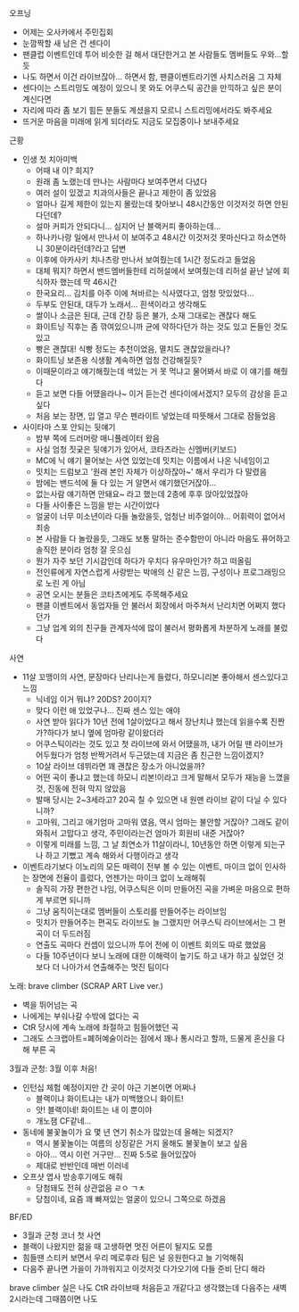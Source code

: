 오프닝
- 어제는 오사카에서 주민집회 
- 눈깜짝할 새 남은 건 센다이
- 팬클럽 이벤트인데 투어 비슷한 걸 해서 대단한거고 본 사람들도 멤버들도 우와...할 듯
- 나도 하면서 이건 라이브잖아... 하면서 함, 팬클이벤트라기엔 사치스러움 그 자체
- 센다이는 스트리밍도 예정이 있으니 못 와도 어쿠스틱 공간을 만끽하고 싶은 분이 계신다면
- 자리에 따라 좀 보기 힘든 분들도 계셨을지 모르니 스트리밍에서라도 봐주세요
- 뜨거운 마음을 미래에 읽게 되더라도 지금도 모집중이나 보내주세요

근황
- 인생 첫 치아미백
  - 어때 내 이? 희지?
  - 원래 좀 노랬는데 만나는 사람마다 보여주면서 다녔다
  - 여러 설이 있겠고 치과의사들은 끝나고 제한이 좀 있었음
  - 얼마나 길게 제한이 있는지 몰랐는데 찾아보니 48시간동안 이것저것 하면 안된다던데?
  - 설마 커피가 안되다니... 심지어 난 블랙커피 좋아하는데...
  - 하나카나랑 일에서 만나서 이 보여주고 48시간 이것저것 못마신다고 하소연하니 30분이라던데?라고 답변
  - 이후에 아카사키 치나츠랑 만나서 보여줬는데 1시간 정도라고 들었음
  - 대체 뭐지? 하면서 밴드멤버들한테 리허설에서 보여줬는데 리허설 끝난 날에 회식하자 했는데 딱 46시간
  - 한국요리... 김치를 아주 이에 쳐바르는 식사였다고, 엄청 맛있었다...
  - 두부도 안된대, 대두가 노래서... 흰색이라고 생각해도 
  - 쌀이나 소금은 된대, 근데 간장 등은 불가, 소재 그대로는 괜찮다 해도
  - 화이트닝 직후는 좀 깎여있으니까 균에 약하다던가 하는 것도 있고 돈들인 것도 있고
  - 빵은 괜찮대! 식빵 정도는 추천이었음, 멸치도 괜찮았을라나?
  - 화이트닝 보존용 식생활 계속하면 엄청 건강해질듯? 
  - 이때문이라고 얘기해줬는데 색있는 거 못 먹냐고 물어봐서 바로 이 얘기를 해줬다
  - 듣고 보면 다들 어땠을라나~ 이거 듣는건 센다이에서겠지? 모두의 감상을 듣고싶다
  - 처음 보는 장면, 입 열고 무슨 펜라이트 넣었는데 따뜻해서 그대로 잠들었음
- 사이타마 스포 안되는 뒷얘기
  - 밤부 쪽에 드러머랑 매니퓰레이터 왔음
  - 사실 엄청 짓궂은 뒷얘기가 있어서, 코타츠라는 신멤버(키보드)
  - MC에 닉 얘기 물어보는 사연 있었는데 밋치는 이름에서 나온 닉네임이고
  - 밋치는 드럼보고 '원래 본인 자체가 이상하잖아~' 해서 우리가 다 말렸음
  - 밤에는 밴드석에 둘 다 있는 거 알면서 얘기했던거잖아...
  - 없는사람 얘기하면 안돼요~ 라고 했는데 2층에 후후 앉아있었잖아
  - 다들 사이좋은 느낌을 받는 시간이었다
  - 얼굴이 너무 미소년이라 다들 놀랐을듯, 엄청난 비주얼이야... 어휘력이 없어서 죄송
  - 본 사람들 다 놀랐을듯, 그래도 보통 말하는 준수함만이 아니라 마음도 퓨어하고 솔직한 분이라 엄청 잘 웃으심
  - 뭔가 자주 보던 기시감인데 하다가 우치다 유우마인가? 하고 떠올림
  - 전인류에게 자연스럽게 사랑받는 박애의 신 같은 느낌, 구성이나 프로그래밍으로 노린 게 아님
  - 공연 오시는 분들은 코타츠에게도 주목해주세요
  - 팬클 이벤트에서 동업자들 안 불러서 회장에서 마주쳐서 난리치면 어쩌지 했다던가
  - 그냥 업계 외의 친구들 관계자석에 많이 불러서 평화롭게 차분하게 노래를 불렀다

사연
- 11살 꼬맹이의 사연, 문장마다 난리나는게 들렸다, 하모니리본 좋아해서 센스있다고 느낌
  - 닉네임 이거 뭐냐? 20DS? 20이지?
  - 맞다 이런 애 있었구나... 진짜 센스 있는 애야
  - 사연 받아 읽다가 10년 전에 1살이었다고 해서 장난치냐 했는데 읽을수록 진짠가?하다가 보니 옆에 엄마랑 같이왔더라
  - 어쿠스틱이라는 것도 있고 첫 라이브에 와서 어땠을까, 내가 어릴 땐 라이브가 어두웠다가 엄청 반짝거려서 두근댔는데 지금은 좀 친근한 느낌이겠지?
  - 10살 라이브 데뷔라면 꽤 괜찮은 장소가 아니었을까?
  - 어떤 곡이 좋냐고 했는데 하모니 리본!이라고 크게 말해서 모두가 재능을 느꼈을 것, 진동에 전혀 막지 않았음
  - 발매 당시는 2~3세라고? 20곡 칠 수 있으면 내 원맨 라이브 같이 다닐 수 있다니까? 
  - 고마워, 그리고 애기엄마 고마워 였음, 역시 엄마는 불안할 거잖아? 그래도 같이 와줘서 고맙다고 생각, 주민이라는건 엄마가 회원비 내준 거잖아?
  - 이렇게 미래를 느낌, 그 날 최연소가 11살이라니, 10년동안 하면 이렇게 되는구나 하고 기뻤고 계속 해와서 다행이라고 생각
- 이벤트라기보다 이노리의 모든 매력이 전부 볼 수 있는 이벤트, 마이크 없이 인사하는 장면에 전율이 흘렀다, 언젠가는 마이크 없이 노래해줘
  - 솔직히 가장 편한건 나임, 어쿠스틱은 이미 만들어진 곡을 가벼운 마음으로 편하게 부르면 되니까
  - 그냥 움직이는대로 멤버들이 스토리를 만들어주는 라이브임
  - 밋치가 만들어주는 편곡도 라이브도 늘 그랬지만 어쿠스틱 라이브에서는 그 편곡이 더 두드러짐
  - 연출도 곡마다 컨셉이 있으니까 투어 전에 이 이벤트 회의도 따로 했었음
  - 다들 10주년이다 보니 노래에 대한 이해력이 높기도 하고 내가 하고 싶었던 것보다 더 나아가서 연출해주는 멋진 팀이다

노래: brave climber (SCRAP ART Live ver.)
- 벽을 뛰어넘는 곡
- 나에게는 부숴나갈 수밖에 없다는 곡
- CtR 당시에 계속 노래에 좌절하고 힘들어했던 곡
- 그래도 스크랩아트=폐허예술이라는 점에서 꽤나 통시라고 할까, 드물게 혼신을 다해 부른 곡

3월과 군청: 3월 이후 처음!
- 인턴십 체험 예정이지만 간 곳이 야근 기본이면 어쩌나
  - 블랙이냐 화이트냐는 내가 미백했으니 화이트!
  - 앗! 블랙이네! 화이트는 내 이 뿐이야
  - 개노잼 CF같네...
- 동네에 불꽃놀이가 요 몇 년 연기 취소가 많았는데 올해는 되겠지?
  - 역시 불꽃놀이는 여름의 상징같은 거지 올해도 불꽃놀이 보고 싶음
  - 아아... 역시 이런 거구만... 진짜 5:5로 들어있잖아
  - 제대로 반반인데 매번 이러네
- 오프샷 엽사 방송후기에도 해줘
  - 당첨돼도 전혀 상관없음 ㄹㅇ ㄱㅊ
  - 당첨이네, 요즘 꽤 빠져있는 얼굴이 있으니 그쪽으로 하겠음

BF/ED
- 3월과 군청 코너 첫 사연
- 블랙이 나왔지만 젊을 때 고생하면 멋진 어른이 될지도 모름
- 힘들땐 스티커 보면서 우리 메로후라 팀은 널 응원한다고 늘 기억해줘
- 다음주 끝나면 가을이 가까워지고 이것저것 다가오기에 다들 준비 단디 해라

brave climber 실은 나도 CtR 라이브때 처음듣고 개같다고 생각했는데
다음주는 새벽 2시라는데 그때쯤이면 나도 